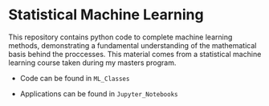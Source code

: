 # Statistical Machine Learning

This repository contains python code to complete machine learning methods, demonstrating a fundamental understanding of the mathematical basis behind the proccesses. This material comes from a statistical machine learning course taken during my masters program.

- Code can be found in `ML_Classes`

- Applications can be found in `Jupyter_Notebooks`

